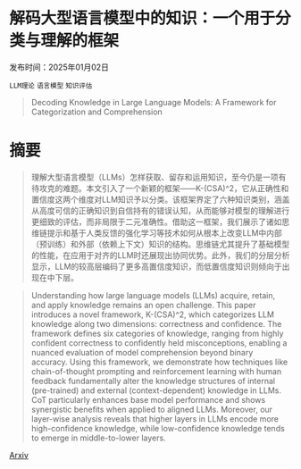 # 解码大型语言模型中的知识：一个用于分类与理解的框架

发布时间：2025年01月02日

`LLM理论` `语言模型` `知识评估`

> Decoding Knowledge in Large Language Models: A Framework for Categorization and Comprehension

# 摘要

> 理解大型语言模型（LLMs）怎样获取、留存和运用知识，至今仍是一项有待攻克的难题。本文引入了一个新颖的框架——K-(CSA)^2，它从正确性和置信度这两个维度对LLM知识予以分类。该框架界定了六种知识类别，涵盖从高度可信的正确知识到自信持有的错误认知，从而能够对模型的理解进行更细致的评估，而非局限于二元准确性。借助这一框架，我们展示了诸如思维链提示和基于人类反馈的强化学习等技术如何从根本上改变LLM中内部（预训练）和外部（依赖上下文）知识的结构。思维链尤其提升了基础模型的性能，在应用于对齐的LLM时还展现出协同优势。此外，我们的分层分析显示，LLM的较高层编码了更多高置信度知识，而低置信度知识则倾向于出现在中下层。

> Understanding how large language models (LLMs) acquire, retain, and apply knowledge remains an open challenge. This paper introduces a novel framework, K-(CSA)^2, which categorizes LLM knowledge along two dimensions: correctness and confidence. The framework defines six categories of knowledge, ranging from highly confident correctness to confidently held misconceptions, enabling a nuanced evaluation of model comprehension beyond binary accuracy. Using this framework, we demonstrate how techniques like chain-of-thought prompting and reinforcement learning with human feedback fundamentally alter the knowledge structures of internal (pre-trained) and external (context-dependent) knowledge in LLMs. CoT particularly enhances base model performance and shows synergistic benefits when applied to aligned LLMs. Moreover, our layer-wise analysis reveals that higher layers in LLMs encode more high-confidence knowledge, while low-confidence knowledge tends to emerge in middle-to-lower layers.

[Arxiv](https://arxiv.org/abs/2501.01332)